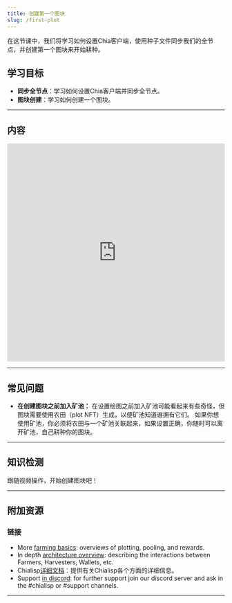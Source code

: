 ```yaml
---
title: 创建第一个图块
slug: /first-plot
---
```


在这节课中，我们将学习如何设置Chia客户端，使用种子文件同步我们的全节点，并创建第一个图块来开始耕种。

## 学习目标

- **同步全节点**：学习如何设置Chia客户端并同步全节点。
- **图块创建**：学习如何创建一个图块。

---

## 内容

<div class="videoWrapper">
<iframe width="100%" height="504" src="https://www.youtube.com/embed/W9v7A8UJk9Q" frameborder="0" allowfullscreen="allowfullscreen"></iframe>
</div>

---

## 常见问题

- **在创建图块之前加入矿池：** 在设置绘图之前加入矿池可能看起来有些奇怪，但图块需要使用农田（plot NFT）生成，以便矿池知道谁拥有它们。 如果你想使用矿池，你必须将农田与一个矿池关联起来，如果设置正确，你随时可以离开矿池，自己耕种你的图块。

---

## 知识检测

跟随视频操作，开始创建图块吧！

---

## 附加资源

### 链接

- More [farming basics](https://docs.chia.net/reference-client/farming/farming-basics): overviews of plotting, pooling, and rewards.
- In depth [architecture overview](https://docs.chia.net/chia-blockchain/architecture/architecture-overview): describing the interactions between Farmers, Harvesters, Wallets, etc.
- Chialisp[详细文档](https://chialisp.com/)：提供有关Chialisp各个方面的详细信息。
- Support [in discord](https://discord.gg/chia): for further support join our discord server and ask in the #chialisp or #support channels.

---

